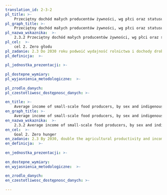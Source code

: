 ```yaml
---
translation_id: 2-3-2
pl_title: >-
    Przeciętny dochód małych producentów żywności, wg płci oraz statusu pochodzenia
pl_graph_title: >-
    Przeciętny dochód małych producentów żywności, wg płci oraz statusu pochodzenia
pl_nazwa_wskaznika:  >-
    2.3.2 Przeciętny dochód małych producentów żywności, wg płci oraz statusu pochodzenia
pl_cel:  >-
    cel 2. Zero głodu
pl_zadanie: 2.3 Do 2030 roku podwoić wydajność rolnictwa i dochody drobnych producentów żywności, w szczególności kobiet, ludności rdzennej, rodzinnych gospodarstw rolnych, pasterzy i rybaków, m.in. poprzez bezpieczny i równy dostęp do ziemi oraz innych zasobów i czynników produkcji, dostęp do wiedzy, usług finansowych i rynków oraz możliwości zwiększenia wartości dodanej i zatrudnienia poza sektorem rolniczym
pl_definicja:  >-
    
pl_jednostka_prezentacji: >-
    
pl_dostepne_wymiary: 
pl_wyjasnienia_metodologiczne:  >-
    
pl_zrodlo_danych: 
pl_czestotliwosc_dostępnosc_danych: >-
    
en_title: >-
    Average income of small-scale food producers, by sex and indigenous status
en_graph_title: >-
    Average income of small-scale food producers, by sex and indigenous status
en_nazwa_wskaznika:  >-
    2.3.2 Average income of small-scale food producers, by sex and indigenous status
en_cel:  >-
    Goal 2. Zero hunger
en_zadanie: 2.3 By 2030, double the agricultural productivity and incomes of small-scale food producers, in particular women, indigenous peoples, family farmers, pastoralists and fishers, including through secure and equal access to land, other productive resources and inputs, knowledge, financial services, markets and opportunities for value addition and non-farm employment
en_definicja:  >-
    
en_jednostka_prezentacji: >-
    
en_dostepne_wymiary: 
en_wyjasnienia_metodologiczne:  >-
    
en_zrodlo_danych: 
en_czestotliwosc_dostępnosc_danych: >-
    
---
```

